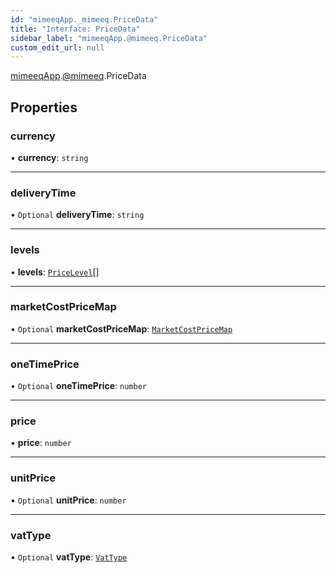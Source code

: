 ```yaml
---
id: "mimeeqApp._mimeeq.PriceData"
title: "Interface: PriceData"
sidebar_label: "mimeeqApp.@mimeeq.PriceData"
custom_edit_url: null
---
```


[mimeeqApp](../modules/mimeeqApp.md).[@mimeeq](../namespaces/mimeeqApp._mimeeq.md).PriceData

## Properties

### currency

• **currency**: `string`

___

### deliveryTime

• `Optional` **deliveryTime**: `string`

___

### levels

• **levels**: [`PriceLevel`](mimeeqApp._mimeeq.PriceLevel.md)[]

___

### marketCostPriceMap

• `Optional` **marketCostPriceMap**: [`MarketCostPriceMap`](mimeeqApp._mimeeq.MarketCostPriceMap.md)

___

### oneTimePrice

• `Optional` **oneTimePrice**: `number`

___

### price

• **price**: `number`

___

### unitPrice

• `Optional` **unitPrice**: `number`

___

### vatType

• `Optional` **vatType**: [`VatType`](../enums/mimeeqApp._mimeeq.VatType.md)
